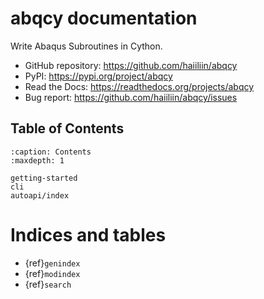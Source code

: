 # abqcy documentation

Write Abaqus Subroutines in Cython.

- GitHub repository: <https://github.com/haiiliin/abqcy>
- PyPI: <https://pypi.org/project/abqcy>
- Read the Docs: <https://readthedocs.org/projects/abqcy>
- Bug report: <https://github.com/haiiliin/abqcy/issues>

## Table of Contents

```{toctree}
:caption: Contents
:maxdepth: 1

getting-started
cli
autoapi/index
```

# Indices and tables

- {ref}`genindex`
- {ref}`modindex`
- {ref}`search`
